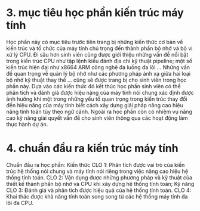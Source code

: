 # 3. mục tiêu học phần kiến trúc máy tính
Học phần này có mục tiêu trước tiên trang bị những kiến thức cơ bản về kiến trúc và tổ chức của máy tính chú trọng đến thành phần bộ nhớ và bộ vi xử lý CPU. Đi sâu hơn sinh viên cũng được giới thiệu những vấn đề nổi bật trong kiến trúc CPU như tập lệnh kiểu đánh địa chỉ kỹ thuật pipeline; một số kiến trúc hiện đại như x8664 ARM công nghệ đa luồng đa lõi \... Những vấn đề quan trọng về quản lý bộ nhớ như các phương pháp ánh xạ giữa hai loại bộ nhớ kỹ thuật thay thế \... cũng sẽ được trang bị cho sinh viên trong học phần này. Dựa vào các kiến thức đó kết thúc học phần sinh viên có thể phân tích và đánh giá được hiệu năng của máy tính nói chung xác định được ảnh hưởng khi một trong những yếu tố quan trọng trong kiến trúc thay đổi đến hiệu năng của máy tính biết cách xây dựng giải pháp nâng cao hiệu năng tính toán tùy theo ngữ cảnh. Ngoài ra học phần còn có nhiệm vụ nâng cao kỹ năng giải quyết vấn đề cho sinh viên thông qua các hoạt động làm thực hành dự án.
# 4. chuẩn đầu ra kiến trúc máy tính
Chuẩn đầu ra học phần: Kiến thức CLO 1: Phân tích được vai trò của kiến trúc hệ thống nói chung và máy tính nói riêng trong việc nâng cao hiệu hệ thống tính toán. CLO 2: Vận dụng được những phương pháp và kỹ thuật của thiết kế thành phần bộ nhớ và CPU khi xây dựng hệ thống tính toán; Kỹ năng CLO 3: Đánh giá và phân tích được hiệu quả của hệ thống tính toán. CLO 4: Khai thác được khả năng tính toán song song từ các hệ thống máy tính đa lõi đa CPU.

